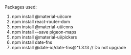 Packages used:

1. npm install @material-ui/core
1. npm install react-router-dom
1. npm install @material-ui/icons
1. npm install --save pigeon-maps
1. npm install @material-ui/pickers
1. npm install date-fns
1. npm install @date-io/date-fns@^1.3.13 // Do not upgrade
